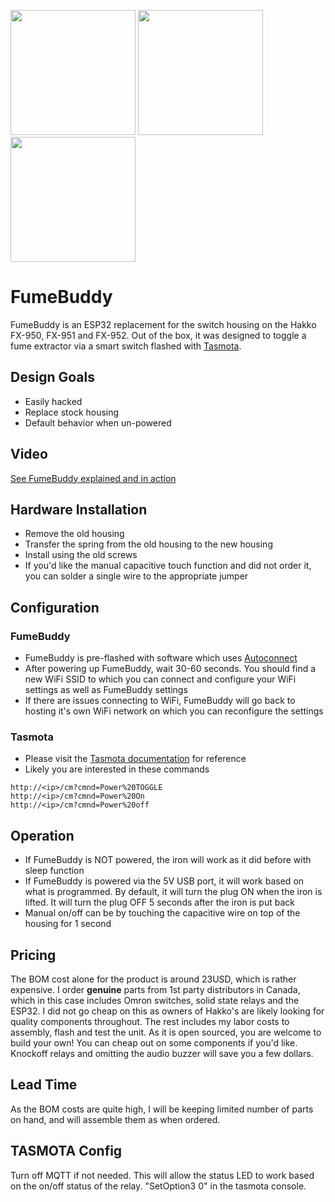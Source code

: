 <img src="https://github.com/gcormier/fumebuddy/blob/master/docs/board-3d.png?raw=true" height="200px" /> <img src="https://github.com/gcormier/fumebuddy/blob/master/docs/back-1.png?raw=true" height="200px" /> <img src="https://github.com/gcormier/fumebuddy/blob/master/docs/back-2.png?raw=true" height="200px" />

# FumeBuddy
FumeBuddy is an ESP32 replacement for the switch housing on the Hakko FX-950, FX-951 and FX-952. Out of the box, it was designed to toggle a fume extractor via a smart switch flashed with [Tasmota](https://tasmota.github.io/docs/#/).

## Design Goals
- Easily hacked
- Replace stock housing
- Default behavior when un-powered

## Video
[See FumeBuddy explained and in action](https://www.youtube.com/watch?v=eo5WyHWy1So)

## Hardware Installation
- Remove the old housing
- Transfer the spring from the old housing to the new housing
- Install using the old screws
- If you'd like the manual capacitive touch function and did not order it, you can solder a single wire to the appropriate jumper

## Configuration
### FumeBuddy
- FumeBuddy is pre-flashed with software which uses [Autoconnect](https://hieromon.github.io/AutoConnect/index.html)
- After powering up FumeBuddy, wait 30-60 seconds. You should find a new WiFi SSID to which you can connect and configure your WiFi settings as well as FumeBuddy settings
- If there are issues connecting to WiFi, FumeBuddy will go back to hosting it's own WiFi network on which you can reconfigure the settings

### Tasmota
- Please visit the [Tasmota documentation](https://github.com/arendst/Tasmota/wiki/Commands) for reference
- Likely you are interested in these commands
````
http://<ip>/cm?cmnd=Power%20TOGGLE
http://<ip>/cm?cmnd=Power%20On
http://<ip>/cm?cmnd=Power%20off
````

## Operation
- If FumeBuddy is NOT powered, the iron will work as it did before with sleep function
- If FumeBuddy is powered via the 5V USB port, it will work based on what is programmed. By default, it will turn the plug ON when the iron is lifted. It will turn the plug OFF 5 seconds after the iron is put back
- Manual on/off can be by touching the capacitive wire on top of the housing for 1 second

## Pricing
The BOM cost alone for the product is around 23USD, which is rather expensive. I order **genuine** parts from 1st party distributors in Canada, which in this case includes Omron switches, solid state relays and the ESP32. I did not go cheap on this as owners of Hakko's are likely looking for quality components throughout. The rest includes my labor costs to assembly, flash and test the unit. As it is open sourced, you are welcome to build your own! You can cheap out on some components if you'd like. Knockoff relays and omitting the audio buzzer will save you a few dollars.

## Lead Time
As the BOM costs are quite high, I will be keeping limited number of parts on hand, and will assemble them as when ordered.


## TASMOTA Config
Turn off MQTT if not needed. This will allow the status LED to work based on the on/off status of the relay. "SetOption3 0" in the tasmota console.







